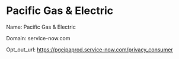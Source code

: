 # Pacific Gas & Electric

Name: Pacific Gas & Electric

Domain: service-now.com

Opt_out_url: https://pgeipaprod.service-now.com/privacy_consumer
